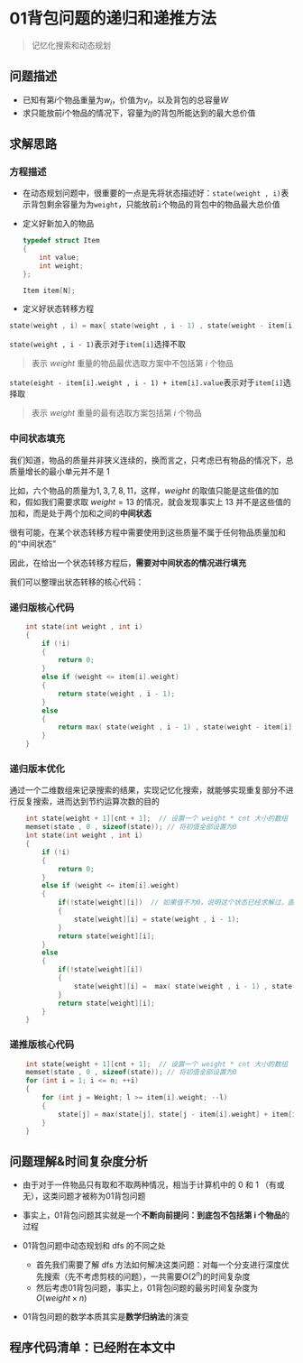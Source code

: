 # 01背包问题的递归和递推方法

> 记忆化搜索和动态规划

## 问题描述

- 已知有第$i$个物品重量为$w_i$，价值为$v_i$，以及背包的总容量$W$
- 求只能放前$i$个物品的情况下，容量为$j$的背包所能达到的最大总价值

## 求解思路

### 方程描述
- 在动态规划问题中，很重要的一点是先将状态描述好：`state(weight , i)`表示背包剩余容量为为`weight`，只能放前`i`个物品的背包中的物品最大总价值

- 定义好新加入的物品
    ```C++
    typedef struct Item
    {
        int value;
        int weight;
    };

    Item item[N];
    ```
- 定义好状态转移方程

 ```C++
 state(weight , i) = max{ state(weight , i - 1) , state(weight - item[i].weight , i - 1) + item[i].value }
 ```

  `state(weight , i - 1)`表示对于`item[i]`选择不取
  > 表示 $weight$ 重量的物品最优选取方案中不包括第 $i$ 个物品

  `state(eight - item[i].weight , i - 1) + item[i].value`表示对于`item[i]`选择取
  > 表示 $weight$ 重量的最有选取方案包括第 $i$ 个物品

### 中间状态填充

我们知道，物品的质量并非狭义连续的，换而言之，只考虑已有物品的情况下，总质量增长的最小单元并不是 $1$

比如，六个物品的质量为$1,3,7,8,11$，这样，$weight$ 的取值只能是这些值的加和，假如我们需要求取 $weight = 13$ 的情况，就会发现事实上 $13$ 并不是这些值的加和，而是处于两个加和之间的**中间状态** 

很有可能，在某个状态转移方程中需要使用到这些质量不属于任何物品质量加和的“中间状态”

因此，在给出一个状态转移方程后，**需要对中间状态的情况进行填充**

我们可以整理出状态转移的核心代码：

### 递归版核心代码

```C++
    int state(int weight , int i)
    {
        if (!i)
        {
            return 0;
        }
        else if (weight <= item[i].weight)
        {
            return state(weight , i - 1);
        }
        else
        {
            return max( state(weight , i - 1) , state(weight - item[i].weight , i - 1) + item[i].value )
        }
    }
```

### 递归版本优化

通过一个二维数组来记录搜索的结果，实现记忆化搜索，就能够实现重复部分不进行反复搜索，进而达到节约运算次数的目的

```C++
    int state[weight + 1][cnt + 1];  // 设置一个 weight * cnt 大小的数组
    memset(state , 0 , sizeof(state)); // 将初值全部设置为0
    int state(int weight , int i)
    {
        if (!i)
        {
            return 0;
        }
        else if (weight <= item[i].weight)
        {
            if(!state[weight][i])  // 如果值不为0，说明这个状态已经求解过，直接返回求解得到的状态即可
            {
                state[weight][i] = state(weight , i - 1);
            }
            return state[weight][i];
        }
        else
        {   
            if(!state[weight][i])
            {
                state[weight][i] =  max( state(weight , i - 1) , state(weight - item[i].weight , i - 1) + item[i].value )
            }
            return state[weight][i];
        }
    }

```

### 递推版核心代码

```C++
    int state[weight + 1][cnt + 1];  // 设置一个 weight * cnt 大小的数组
    memset(state , 0 , sizeof(state)); // 将初值全部设置为0
    for (int i = 1; i <= n; ++i)
    {
        for (int j = Weight; l >= item[i].weight; --l) 
        {
            state[j] = max(state[j], state[j - item[i].weight] + item[i].value);
        }
    }

```

## 问题理解&时间复杂度分析

- 由于对于一件物品只有取和不取两种情况，相当于计算机中的 0 和 1 （有或无），这类问题才被称为01背包问题

- 事实上，01背包问题其实就是一个**不断向前提问：到底包不包括第 i 个物品**的过程

- 01背包问题中动态规划和 dfs 的不同之处
  - 首先我们需要了解 dfs 方法如何解决这类问题：对每一个分支进行深度优先搜索（先不考虑剪枝的问题），一共需要$O(2^n)$的时间复杂度
  - 然后考虑01背包问题，事实上，01背包问题的最劣时间复杂度为$O(weight \times n)$

- 01背包问题的数学本质其实是**数学归纳法**的演变

## 程序代码清单：已经附在本文中


